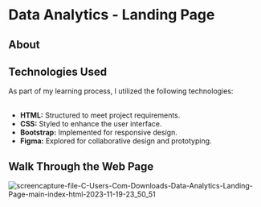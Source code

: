 # Data Analytics - Landing Page

<h2>About</h2>



<h2>Technologies Used</h2>
As part of my learning process, I utilized the following technologies:
<br/><br/>
<ul>
  <li><b>HTML:</b> Structured to meet project requirements.</li>
  <li><b>CSS:</b> Styled to enhance the user interface.</li>
  <li><b>Bootstrap:</b> Implemented for responsive design.</li>
  <li><b>Figma:</b> Explored for collaborative design and prototyping.</li>
</ul>

<h2>Walk Through the Web Page</h2>

![screencapture-file-C-Users-Com-Downloads-Data-Analytics-Landing-Page-main-index-html-2023-11-19-23_50_51](https://github.com/trifunovskak/Data-Analytics-Landing-Page/assets/144165040/3a57a3b6-da95-4b68-9c6e-401c0af777ff)


